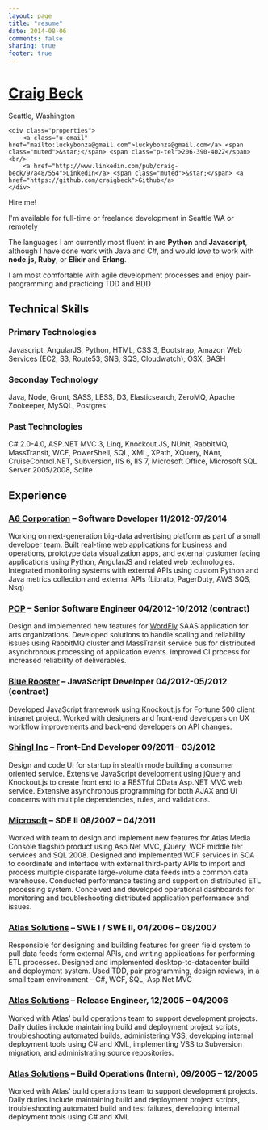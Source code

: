 ```yaml
---
layout: page
title: "resume"
date: 2014-08-06
comments: false
sharing: true
footer: true
---
```


<div class="h-card">
    <h1 class="p-name"><a class="p-url" href="http://craigbeck.github.io">Craig Beck</a></h1>
    <div class="h-adr">
        <span class="p-locality">Seattle</span>, <span class="p-region">Washington</span>
    </div>
    
    <div class="properties">
        <a class="u-email" href="mailto:luckybonza@gmail.com">luckybonza@gmail.com</a> <span class="muted">&star;</span> <span class="p-tel">206-390-4022</span><br/>
        <a href="http://www.linkedin.com/pub/craig-beck/9/a48/554">LinkedIn</a> <span class="muted">&star;</span> <a href="https://github.com/craigbeck">Github</a>
    </div>
</div>


<div class="alert alert-warning">
    <div class="alert-title">Hire me!</div>
    <p>I'm available for full-time or freelance development in Seattle WA or remotely</p>
</div>

The languages I am currently most fluent in are **Python** and **Javascript**,
although I have done work with Java and C#, and would *love* to
work with **node.js**, **Ruby**, or **Elixir** and **Erlang**.

I am most comfortable with agile development processes and enjoy
pair-programming and practicing TDD and BDD


## Technical Skills

### Primary Technologies

Javascript, AngularJS, Python, HTML, CSS 3, Bootstrap, Amazon Web Services (EC2, S3, Route53, SNS, SQS, Cloudwatch), OSX, BASH

### Seconday Technology

Java, Node, Grunt, SASS, LESS, D3, Elasticsearch, ZeroMQ, Apache Zookeeper, MySQL, Postgres 

### Past Technologies

C# 2.0-4.0, ASP.NET MVC 3, Linq, Knockout.JS, NUnit, RabbitMQ, MassTransit, WCF, PowerShell, SQL, XML, XPath, XQuery, NAnt, CruiseControl.NET, Subversion, IIS 6, IIS 7, Microsoft Office, Microsoft SQL Server 2005/2008, Sqlite


## Experience


### [A6 Corporation](http://www.a6corp.com) – Software Developer 11/2012-07/2014

Working on next-generation big-data advertising platform as part of a small developer team. Built real-time web applications for business and operations, prototype data visualization apps, and external customer facing applications using Python, AngularJS and related web technologies. Integrated monitoring systems with external APIs using custom Python and Java metrics collection and external APIs (Librato, PagerDuty, AWS SQS, Nsq)

### [POP](http://www.popagency.com) – Senior Software Engineer 04/2012-10/2012 (contract)

Design and implemented new features for [WordFly](http://www.wordfly.com) SAAS application for arts organizations. Developed solutions to handle scaling and reliability issues using RabbitMQ cluster and MassTransit service bus for distributed asynchronous processing of application events. Improved CI process for increased reliability of deliverables. 

### [Blue Rooster](http://www.bluerooster.com) – JavaScript Developer 04/2012-05/2012 (contract)

Developed JavaScript framework using Knockout.js for Fortune 500 client intranet project. Worked with designers and front-end developers on UX workflow improvements and back-end developers on API changes.

### [Shingl Inc](http://www.shingl.com) – Front-End Developer 09/2011 – 03/2012

Design and code UI for startup in stealth mode building a consumer oriented service. Extensive JavaScript development using jQuery and Knockout.js to create front end to a RESTful OData Asp.NET MVC web service. Extensive asynchronous programming for both AJAX and UI concerns with multiple dependencies, rules, and validations.

### [Microsoft](http://microsoft.com) – SDE II 08/2007 – 04/2011

Worked with team to design and implement new features for Atlas Media Console flagship product using Asp.Net MVC, jQuery, WCF middle tier services and SQL 2008. Designed and implemented WCF services in SOA to coordinate and interface with external third-party APIs to import and process multiple disparate large-volume data feeds into a common data warehouse.  Conducted performance testing and support on distributed ETL processing system. Conceived and developed operational dashboards for monitoring and troubleshooting distributed application performance and issues.

### [Atlas Solutions](http://atlassolutions.com) – SWE I / SWE II, 04/2006 – 08/2007

Responsible for designing and building features for green field system to pull data feeds form external APIs, and writing applications for performing ETL processes. Designed and implemented desktop-to-datacenter build and deployment system. Used TDD, pair programming, design reviews, in a small team environment – C#, WCF, SQL, Asp.Net MVC

### [Atlas Solutions](http://atlassolutions.com) – Release Engineer, 12/2005 – 04/2006

Worked with Atlas’ build operations team to support development projects. Daily duties include maintaining build and deployment project scripts, troubleshooting automated builds, administering VSS, developing internal deployment tools using C# and XML, implementing VSS to Subversion migration, and administrating source repositories. 

### [Atlas Solutions](http://atlassolutions.com) – Build Operations (Intern), 09/2005 – 12/2005

Worked with Atlas’ build operations team to support development projects. Daily duties include maintaining build and deployment project scripts, troubleshooting automated build and test failures, developing internal deployment tools using C# and XML

